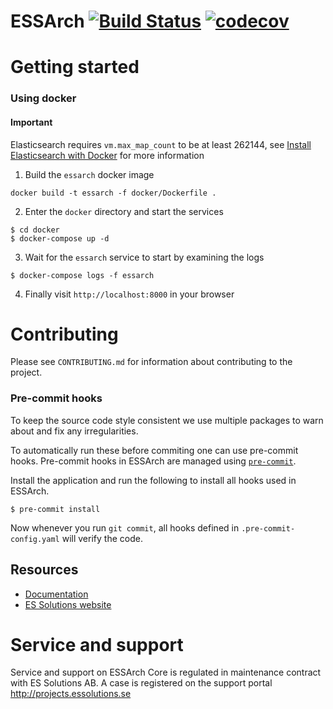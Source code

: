 # ESSArch [![Build Status](https://github.com/ESSolutions/ESSArch/workflows/Tests/badge.svg)](https://github.com/ESSolutions/ESSArch) [![codecov](https://codecov.io/gh/ESSolutions/ESSArch/branch/master/graph/badge.svg)](https://codecov.io/gh/ESSolutions/ESSArch)

# Getting started

### Using docker

#### Important

Elasticsearch requires `vm.max_map_count` to be at least 262144, see
[Install Elasticsearch with Docker](https://www.elastic.co/guide/en/elasticsearch/reference/6.5/docker.html#docker-cli-run-prod-mode) for more information

1. Build the `essarch` docker image

```
docker build -t essarch -f docker/Dockerfile .
```

2. Enter the `docker` directory and start the services

```
$ cd docker
$ docker-compose up -d
```

3. Wait for the `essarch` service to start by examining the logs

```
$ docker-compose logs -f essarch
```

4. Finally visit `http://localhost:8000` in your browser

# Contributing

Please see `CONTRIBUTING.md` for information about contributing to the project.

### Pre-commit hooks

To keep the source code style consistent we use multiple packages to
warn about and fix any irregularities.

To automatically run these before commiting one can use pre-commit hooks.
Pre-commit hooks in ESSArch are managed using [`pre-commit`](https://pre-commit.com).

Install the application and run the following to install all hooks used in ESSArch.

```
$ pre-commit install
```

Now whenever you run `git commit`, all hooks defined in `.pre-commit-config.yaml` will verify the code.

## Resources
* [Documentation](https://docs.essarch.org/)
* [ES Solutions website](http://essolutions.se)

# Service and support

Service and support on ESSArch Core is regulated in maintenance contract with ES Solutions AB. A case is registered on the support portal http://projects.essolutions.se
